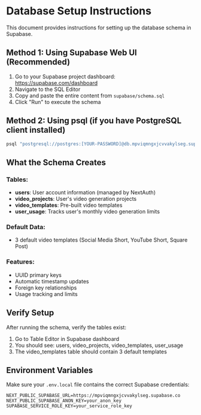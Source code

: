 # Database Setup Instructions

This document provides instructions for setting up the database schema in Supabase.

## Method 1: Using Supabase Web UI (Recommended)

1. Go to your Supabase project dashboard: https://supabase.com/dashboard
2. Navigate to the SQL Editor
3. Copy and paste the entire content from `supabase/schema.sql`
4. Click "Run" to execute the schema

## Method 2: Using psql (if you have PostgreSQL client installed)

```bash
psql "postgresql://postgres:[YOUR-PASSWORD]@db.mpviqmngxjcvvakylseg.supabase.co:5432/postgres" -f supabase/schema.sql
```

## What the Schema Creates

### Tables:
- **users**: User account information (managed by NextAuth)
- **video_projects**: User's video generation projects
- **video_templates**: Pre-built video templates 
- **user_usage**: Tracks user's monthly video generation limits

### Default Data:
- 3 default video templates (Social Media Short, YouTube Short, Square Post)

### Features:
- UUID primary keys
- Automatic timestamp updates
- Foreign key relationships
- Usage tracking and limits

## Verify Setup

After running the schema, verify the tables exist:

1. Go to Table Editor in Supabase dashboard
2. You should see: users, video_projects, video_templates, user_usage
3. The video_templates table should contain 3 default templates

## Environment Variables

Make sure your `.env.local` file contains the correct Supabase credentials:

```
NEXT_PUBLIC_SUPABASE_URL=https://mpviqmngxjcvvakylseg.supabase.co
NEXT_PUBLIC_SUPABASE_ANON_KEY=your_anon_key
SUPABASE_SERVICE_ROLE_KEY=your_service_role_key
```